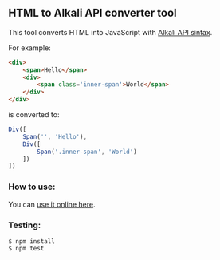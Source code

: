 
## HTML to Alkali API converter tool

This tool converts HTML into JavaScript with [Alkali API sintax](https://github.com/kriszyp/alkali).

For example:

```html
<div>
    <span>Hello</span>
    <div>
        <span class='inner-span'>World</span>
    </div>
</div>
```

is converted to:

```javascript
Div([
    Span('', 'Hello'),
    Div([
        Span('.inner-span', 'World')
    ])
])
```

### How to use:

You can [use it online here](https://sergiocrisostomo.github.io/html-to-alkali/).

### Testing:

	$ npm install
	$ npm test

